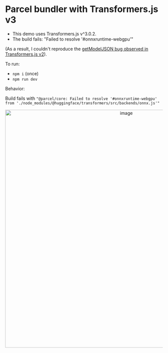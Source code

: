 # Parcel bundler with Transformers.js v3

- This demo uses Transformers.js v^3.0.2.
- The build fails: "Failed to resolve '#onnxruntime-webgpu'"

(As a result, I couldn't reproduce the [getModelJSON bug observed in Transformers.js v2](https://github.com/xenova/transformers.js/issues/366)).

To run:

- `npm i` (once)
- `npm run dev`

Behavior:

Build fails with `"@parcel/core: Failed to resolve '#onnxruntime-webgpu' from './node_modules/@huggingface/transformers/src/backends/onnx.js'"`

<p align="center">
<img width="759" alt="image" src="https://github.com/user-attachments/assets/086c6726-ab78-426e-a51c-ad30884bfd83">
</p>
